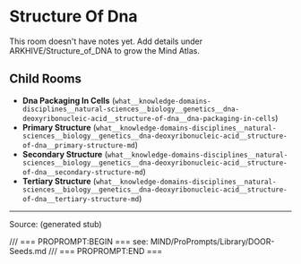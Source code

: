 # Structure Of Dna

This room doesn't have notes yet. Add details under ARKHIVE/Structure_of_DNA to grow the Mind Atlas.

## Child Rooms
- **Dna Packaging In Cells** (`what__knowledge-domains-disciplines__natural-sciences__biology__genetics__dna-deoxyribonucleic-acid__structure-of-dna__dna-packaging-in-cells`)
- **Primary Structure** (`what__knowledge-domains-disciplines__natural-sciences__biology__genetics__dna-deoxyribonucleic-acid__structure-of-dna__primary-structure-md`)
- **Secondary Structure** (`what__knowledge-domains-disciplines__natural-sciences__biology__genetics__dna-deoxyribonucleic-acid__structure-of-dna__secondary-structure-md`)
- **Tertiary Structure** (`what__knowledge-domains-disciplines__natural-sciences__biology__genetics__dna-deoxyribonucleic-acid__structure-of-dna__tertiary-structure-md`)

---
Source: (generated stub)

/// === PROPROMPT:BEGIN ===
see: MIND/ProPrompts/Library/DOOR-Seeds.md
/// === PROPROMPT:END ===
